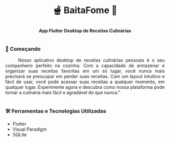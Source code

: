 # <p align="center"> <strong>🫕 BaitaFome 🍵</strong> </p>

<p align="center"> <strong> App Flutter Desktop de Receitas Culinárias </strong> </center> </p>

#

### 🥗 Começando 
<p align="justify">
&nbsp&nbsp&nbsp&nbsp
Nosso aplicativo desktop de receitas culinárias pessoais é o seu companheiro perfeito na cozinha. Com a capacidade de armazenar e organizar suas receitas favoritas em um só lugar, você nunca mais precisará se preocupar em perder suas receitas. Com um layout intuitivo e fácil de usar, você pode acessar suas receitas a qualquer momento, em qualquer lugar. Experimente agora e descubra como nossa plataforma pode tornar a culinária mais fácil e agradável do que nunca."
</p>

#

### 🛠️ Ferramentas e Tecnologias Utilizadas

- Flutter
- Visual Paradigm
- SQLite

#
